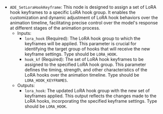 - `ADE_SetLoraHookKeyframe`: This node is designed to assign a set of LoRA hook keyframes to a specific LoRA hook group. It enables the customization and dynamic adjustment of LoRA hook behaviors over the animation timeline, facilitating precise control over the model's response at different stages of the animation process.
    - Inputs:
        - `lora_hook` (Required): The LoRA hook group to which the keyframes will be applied. This parameter is crucial for identifying the target group of hooks that will receive the new keyframe settings. Type should be `LORA_HOOK`.
        - `hook_kf` (Required): The set of LoRA hook keyframes to be assigned to the specified LoRA hook group. This parameter defines the timing, strength, and other characteristics of the LoRA hooks over the animation timeline. Type should be `LORA_HOOK_KEYFRAMES`.
    - Outputs:
        - `lora_hook`: The updated LoRA hook group with the new set of keyframes applied. This output reflects the changes made to the LoRA hooks, incorporating the specified keyframe settings. Type should be `LORA_HOOK`.
